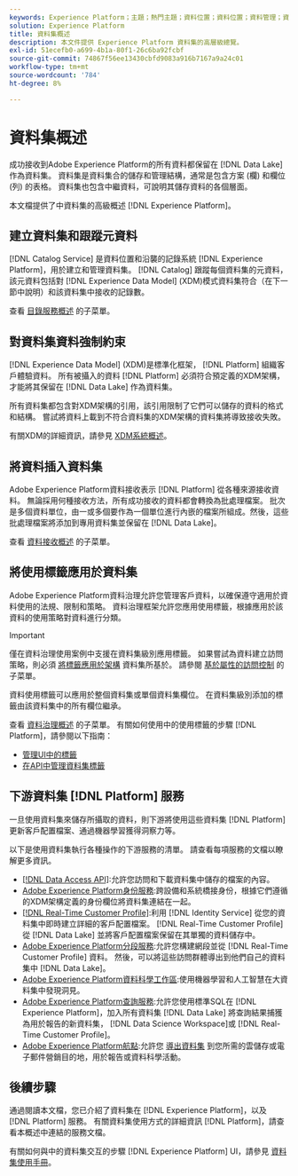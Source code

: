 ```yaml
---
keywords: Experience Platform；主題；熱門主題；資料位置；資料位置；資料管理；資料管理；沿襲；沿襲；資料類型；資料類型；資料類型；資料類型
solution: Experience Platform
title: 資料集概述
description: 本文件提供 Experience Platform 資料集的高層級總覽。
exl-id: 51ecefb0-a699-4b1a-80f1-26c6ba92fcbf
source-git-commit: 74867f56ee13430cbfd9083a916b7167a9a24c01
workflow-type: tm+mt
source-wordcount: '784'
ht-degree: 8%

---
```


# 資料集概述

成功接收到Adobe Experience Platform的所有資料都保留在 [!DNL Data Lake] 作為資料集。 資料集是資料集合的儲存和管理結構，通常是包含方案 (欄) 和欄位 (列) 的表格。 資料集也包含中繼資料，可說明其儲存資料的各個層面。 

本文檔提供了中資料集的高級概述 [!DNL Experience Platform]。

## 建立資料集和跟蹤元資料

[!DNL Catalog Service] 是資料位置和沿襲的記錄系統 [!DNL Experience Platform]，用於建立和管理資料集。 [!DNL Catalog] 跟蹤每個資料集的元資料，該元資料包括對 [!DNL Experience Data Model] (XDM)模式資料集符合（在下一節中說明）和該資料集中接收的記錄數。

查看 [目錄服務概述](../home.md) 的子菜單。

## 對資料集資料強制約束

[!DNL Experience Data Model] (XDM)是標準化框架， [!DNL Platform] 組織客戶體驗資料。 所有被攝入的資料 [!DNL Platform] 必須符合預定義的XDM架構，才能將其保留在 [!DNL Data Lake] 作為資料集。

所有資料集都包含對XDM架構的引用，該引用限制了它們可以儲存的資料的格式和結構。 嘗試將資料上載到不符合資料集的XDM架構的資料集將導致接收失敗。

有關XDM的詳細資訊，請參見 [XDM系統概述](../../xdm/home.md)。

## 將資料插入資料集

Adobe Experience Platform資料接收表示 [!DNL Platform] 從各種來源接收資料。 無論採用何種接收方法，所有成功接收的資料都會轉換為批處理檔案。 批次是多個資料單位，由一或多個要作為一個單位進行內嵌的檔案所組成。然後，這些批處理檔案將添加到專用資料集並保留在 [!DNL Data Lake]。

查看 [資料接收概述](../../ingestion/home.md) 的子菜單。

## 將使用標籤應用於資料集

Adobe Experience Platform資料治理允許您管理客戶資料，以確保遵守適用於資料使用的法規、限制和策略。 資料治理框架允許您應用使用標籤，根據應用於該資料的使用策略對資料進行分類。

>[!IMPORTANT]
>
>僅在資料治理使用案例中支援在資料集級別應用標籤。 如果嘗試為資料建立訪問策略，則必須 [將標籤應用於架構](../../xdm/tutorials/labels.md) 資料集所基於。 請參閱 [基於屬性的訪問控制](../../access-control/abac/overview.md) 的子菜單。

資料使用標籤可以應用於整個資料集或單個資料集欄位。 在資料集級別添加的標籤由該資料集中的所有欄位繼承。

查看 [資料治理概述](../../data-governance/home.md) 的子菜單。 有關如何使用中的使用標籤的步驟 [!DNL Platform]，請參閱以下指南：

* [管理UI中的標籤](../../data-governance/labels/user-guide.md)
* [在API中管理資料集標籤](../../data-governance/labels/dataset-api.md)

## 下游資料集 [!DNL Platform] 服務

一旦使用資料集來儲存所攝取的資料，則下游將使用這些資料集 [!DNL Platform] 更新客戶配置檔案、通過機器學習獲得洞察力等。

以下是使用資料集執行各種操作的下游服務的清單。 請查看每項服務的文檔以瞭解更多資訊。

* [[!DNL Data Access API]](../../data-access/home.md):允許您訪問和下載資料集中儲存的檔案的內容。
* [Adobe Experience Platform身份服務](../../identity-service/home.md):跨設備和系統橋接身份，根據它們遵循的XDM架構定義的身份欄位將資料集連結在一起。
* [[!DNL Real-Time Customer Profile]](../../profile/home.md):利用 [!DNL Identity Service] 從您的資料集中即時建立詳細的客戶配置檔案。 [!DNL Real-Time Customer Profile] 從 [!DNL Data Lake] 並將客戶配置檔案保留在其單獨的資料儲存中。
* [Adobe Experience Platform分段服務](../../segmentation/home.md):允許您構建網段並從 [!DNL Real-Time Customer Profile] 資料。 然後，可以將這些訪問群體導出到他們自己的資料集中 [!DNL Data Lake]。
* [Adobe Experience Platform資料科學工作區](../../data-science-workspace/home.md):使用機器學習和人工智慧在大資料集中發現洞見。
* [Adobe Experience Platform查詢服務](../../query-service/home.md):允許您使用標準SQL在 [!DNL Experience Platform]，加入所有資料集 [!DNL Data Lake] 將查詢結果捕獲為用於報告的新資料集， [!DNL Data Science Workspace]或 [!DNL Real-Time Customer Profile]。
* [Adobe Experience Platform航點](../../destinations/home.md):允許您 [導出資料集](/help/destinations/ui/export-datasets.md) 到您所需的雲儲存或電子郵件營銷目的地，用於報告或資料科學活動。

## 後續步驟

通過閱讀本文檔，您已介紹了資料集在 [!DNL Experience Platform]，以及 [!DNL Platform] 服務。 有關資料集使用方式的詳細資訊 [!DNL Platform]，請查看本概述中連結的服務文檔。

有關如何與中的資料集交互的步驟 [!DNL Experience Platform] UI，請參見 [資料集使用手冊](user-guide.md)。
